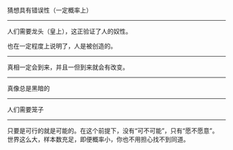 猜想具有错误性（一定概率上）
___
人们需要龙头（皇上），这正验证了人的奴性。

也在一定程度上说明了，人是被创造的。
___
真相一定会到来，并且一但到来就会有改变。
___
真像总是黑暗的
___
人们需要笼子
___
只要是可行的就是可能的。在这个前提下，没有“可不可能”，只有“愿不愿意”。
世界这么大，样本数充足，即便概率小，你也不用担心找不到同道。